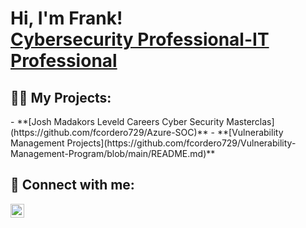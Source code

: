 <h1>Hi, I'm Frank! <br/><a href="[[https://www.linkedin.com/in/Fra](https://www.linkedin.com/in/francisco-cordero-1924b317/)/](https://www.linkedin.com/in/francisco-cordero-1924b317/)">Cybersecurity Professional-IT Professional</a>

<h2>👨‍💻 My Projects:</h2>
  - **[Josh Madakors Leveld Careers Cyber Security Masterclas](https://github.com/fcordero729/Azure-SOC)**
  - **[Vulnerability Management Projects](https://github.com/fcordero729/Vulnerability-Management-Program/blob/main/README.md)**

<h2> 🤳 Connect with me:</h2>


[<img align="left" alt="Francisco Cordero | LinkedIn" width="22px" src="https://cdn.jsdelivr.net/npm/simple-icons@v3/icons/linkedin.svg" />][linkedin]


[linkedin]: https://www.linkedin.com/in/francisco-cordero-1924b317/

<!--
**joshmadakor1/joshmadakor1** is a ✨ _special_ ✨ repository because its `README.md` (this file) appears on your GitHub profile.

Here are some ideas to get you started:

- 🔭 I’m currently working on ...
- 🌱 I’m currently learning ...
- 👯 I’m looking to collaborate on ...
- 🤔 I’m looking for help with ...
- 💬 Ask me about ...
- 📫 How to reach me: ...
- 😄 Pronouns: ...
- ⚡ Fun fact: ...
-->
